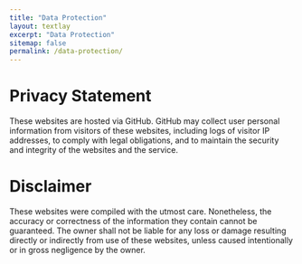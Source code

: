 ```yaml
---
title: "Data Protection"
layout: textlay
excerpt: "Data Protection"
sitemap: false
permalink: /data-protection/
---
```


# Privacy Statement

These websites are hosted via GitHub. GitHub may collect user personal information from visitors of these websites, including logs of visitor IP addresses, to comply with legal obligations, and to maintain the security and integrity of the websites and the service.

# Disclaimer

These websites were compiled with the utmost care. Nonetheless, the accuracy or correctness of the information they contain cannot be guaranteed. The owner shall not be liable for any loss or damage resulting directly or indirectly from use of these websites, unless caused intentionally or in gross negligence by the owner.
